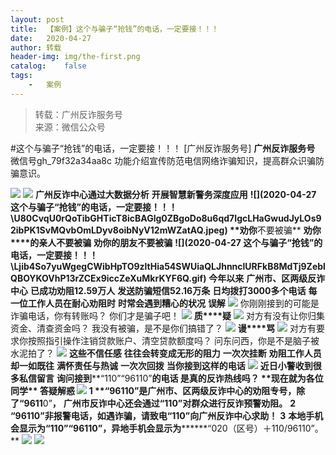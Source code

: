 ```yaml
---
layout:	post
title:	【案例】这个与骗子“抢钱”的电话，一定要接！！！
date:	2020-04-27
author:	转载
header-img:	img/the-first.png
catalog:	false
tags:
	-	案例
---
```


<blockquote><p>转载：广州反诈服务号<br>
来源：微信公众号</p></blockquote>

#这个与骗子“抢钱”的电话，一定要接！！！
[广州反诈服务号]
**广州反诈服务号**
微信号gh_79f32a34aa8c
功能介绍宣传防范电信网络诈骗知识，提高群众识骗防骗意识。

![]({{site.baseurl}}/postimg/7F37aSO3cxl6xAQOSPz46cd3HvxcRvygZT318bcPZt8mic9rX7Gjiaic2nZ5QRaCjEibhmuh6Hc3XpEMHj5jWxojWg.gif)
![]({{site.baseurl}}/postimg/YUyZ7AOL3onIlOTMv5P3NFsicHoAnsT31bSJV6UQwEqHsNSgejdhMEIcTIfw3n3WyljwDjCVwBbDPibpn8snIM9g.png)
**广州反诈中心通过大数据分析**
**开展智慧新警务深度应用**
****![](2020-04-27
这个与骗子“抢钱”的电话，一定要接！！！\\U80CvqU0rQoTibGHTicT8icBAGlg0ZBgoDo8u6qd7IgcLHaGwudJyLOs92ibPK1SvMQvbOmLDyv8oibNyV12mWZatAQ.jpeg)
**劝你****不要被骗**
**劝你****的亲人不要被骗**
**劝你****的****朋友不要被骗**
**![](2020-04-27
这个与骗子“抢钱”的电话，一定要接！！！\\Ljib4So7yuWgegCWibHpTO9zltHia54SWUiaQLJhnnclURFkB8MdTj9ZeblQBOYKOVhP13rZCEx9iccZeXuMkrKYF6Q.gif)**
**今年以来**
**广州市、区两级反诈中心**
**已成功劝阻12.59万人**
**发送防骗短信52.16万条**
**日均拨打3000多个电话**
**每一位工作人员在耐心劝阻时**
**时常会遇到糟心的状况**
**误解**
![]({{site.baseurl}}/postimg/U80CvqU0rQqsXYmSISUlnp87jLOTNO6iaYAkdBwvqibSUXgaRnTt4ibHwwwibjLeiaFBqFWWoHYURnOCfcUEM8LZk0w.png)
你刚刚接到的可能是诈骗电话，你有转账吗？
你们才是骗子吧！
![]({{site.baseurl}}/postimg/U80CvqU0rQqsXYmSISUlnp87jLOTNO6iag6tEibn9tLQXdKQZniaHVpJVN76J459Bttg9KHjWIriayZq6icNLWXCOAQ.png)
**质****疑**
![]({{site.baseurl}}/postimg/U80CvqU0rQqsXYmSISUlnp87jLOTNO6iaYAkdBwvqibSUXgaRnTt4ibHwwwibjLeiaFBqFWWoHYURnOCfcUEM8LZk0w.png)
对方有没有让你归集资金、清查资金吗？
我没有被骗，是不是你们搞错了？
![]({{site.baseurl}}/postimg/U80CvqU0rQqsXYmSISUlnp87jLOTNO6iag6tEibn9tLQXdKQZniaHVpJVN76J459Bttg9KHjWIriayZq6icNLWXCOAQ.png)
**谩****骂**
![]({{site.baseurl}}/postimg/U80CvqU0rQqsXYmSISUlnp87jLOTNO6iaYAkdBwvqibSUXgaRnTt4ibHwwwibjLeiaFBqFWWoHYURnOCfcUEM8LZk0w.png)
对方有要求你按照指引操作注销贷款账户、清空贷款额度吗？
问东问西，你是不是脑子被水泥拍了？
![]({{site.baseurl}}/postimg/U80CvqU0rQqsXYmSISUlnp87jLOTNO6iag6tEibn9tLQXdKQZniaHVpJVN76J459Bttg9KHjWIriayZq6icNLWXCOAQ.png)
**这些不信任感**
**往往会转变成无形的阻力**
**一次次挂断**
**劝阻工作人员却一如既往**
**满怀责任与热诚**
**一次次回拨**
**当你接到这样的电话**
![]({{site.baseurl}}/postimg/U80CvqU0rQqsXYmSISUlnp87jLOTNO6iaK6AL3IHkJqnDEic5Il2fZ8siaxu7IYiahBMqjtUhDSNLw4lzPfayibvQnw.gif)
**近日小警收到很多私信留言**
**询问接到****“110”“96110”****的电话**
**是真的反诈热线吗？**
**现****在就为各位同学**
**答疑解惑**
![]({{site.baseurl}}/postimg/Ljib4So7yuWgm3sC3wGfuSLE2qbERjvUU1oTUd0JS4eEfUuibbPEgPcuadsTxcbPiaTTHEyNJIalHWHNIOsHL4dSg.gif)
**1**
**“9611****0”是广州市、区两级反诈中心的劝阻****专号，****除了**“9611****0”**，**
**广州市反诈中心还会通过“110”对群众进行反诈预警劝阻。**
**2**
**“96110”非报警电话，如遇诈骗，请致电“110”向广州反诈中心求助！**
**3**
****本地手机会显示为**“110”“96110”，异地手机会显示为********“020（区号）＋110/96110”。**
![]({{site.baseurl}}/postimg/7F37aSO3cxl6xAQOSPz46cd3HvxcRvygCdbHCuz4MHOxlklQronTGh3JKqabWtC8mpfpuIc9PRNKCEFU6q96yA.png)
![]({{site.baseurl}}/postimg/7F37aSO3cxkyCm4Y8qK3v8rztf1oktdUrsLUQhsJQ67qGCQ6rLAiba90PB3L8ibJrdFicoHfuNymQ5U8qoS4BDOTg.png)
